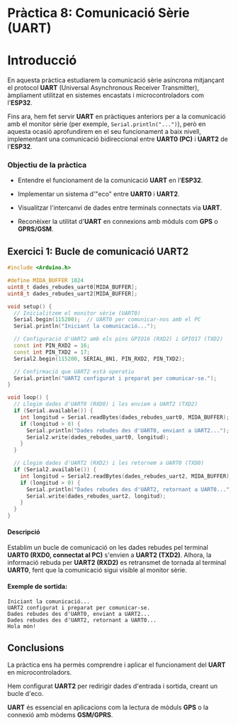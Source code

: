 # Pràctica 8: Comunicació Sèrie (UART)
# Introducció
En aquesta pràctica estudiarem la comunicació sèrie asíncrona mitjançant el protocol **UART** (Universal Asynchronous Receiver Transmitter), àmpliament utilitzat en sistemes encastats i microcontroladors com l'**ESP32**.

Fins ara, hem fet servir **UART** en pràctiques anteriors per a la comunicació amb el monitor sèrie (per exemple, `Serial.println("...")`), però en aquesta ocasió aprofundirem en el seu funcionament a baix nivell, implementant una comunicació bidireccional entre **UART0 (PC)** i **UART2** de l'**ESP32**.

### Objectiu de la pràctica
- Entendre el funcionament de la comunicació **UART** en l'**ESP32**.

- Implementar un sistema d'"eco" entre **UART0** i **UART2**.

- Visualitzar l'intercanvi de dades entre terminals connectats via **UART**.

- Reconèixer la utilitat d'**UART** en connexions amb mòduls com **GPS** o **GPRS/GSM**.

## Exercici 1: Bucle de comunicació UART2


```c++
#include <Arduino.h>

#define MIDA_BUFFER 1024  
uint8_t dades_rebudes_uart0[MIDA_BUFFER];  
uint8_t dades_rebudes_uart2[MIDA_BUFFER];  

void setup() {  
  // Inicialitzem el monitor sèrie (UART0)  
  Serial.begin(115200);  // UART0 per comunicar-nos amb el PC  
  Serial.println("Iniciant la comunicació...");  

  // Configuració d'UART2 amb els pins GPIO16 (RXD2) i GPIO17 (TXD2)  
  const int PIN_RXD2 = 16;  
  const int PIN_TXD2 = 17;  
  Serial2.begin(115200, SERIAL_8N1, PIN_RXD2, PIN_TXD2);  

  // Confirmació que UART2 està operatiu  
  Serial.println("UART2 configurat i preparat per comunicar-se.");  
}  

void loop() {  
  // Llegim dades d'UART0 (RXD0) i les enviem a UART2 (TXD2)  
  if (Serial.available()) {  
    int longitud = Serial.readBytes(dades_rebudes_uart0, MIDA_BUFFER);  
    if (longitud > 0) {  
      Serial.println("Dades rebudes des d'UART0, enviant a UART2...");  
      Serial2.write(dades_rebudes_uart0, longitud);  
    }  
  }  

  // Llegim dades d'UART2 (RXD2) i les retornem a UART0 (TXD0)  
  if (Serial2.available()) {  
    int longitud = Serial2.readBytes(dades_rebudes_uart2, MIDA_BUFFER);  
    if (longitud > 0) {  
      Serial.println("Dades rebudes des d'UART2, retornant a UART0...");  
      Serial.write(dades_rebudes_uart2, longitud);  
    }  
  }  
}  
```
#### Descripció
Establim un bucle de comunicació on les dades rebudes pel terminal **UART0 (RXD0, connectat al PC)** s'envien a **UART2 (TXD2)**. Alhora, la informació rebuda per **UART2 (RXD2)** es retransmet de tornada al terminal **UART0**, fent que la comunicació sigui visible al monitor sèrie.

#### Exemple de sortida:
```
Iniciant la comunicació...  
UART2 configurat i preparat per comunicar-se.  
Dades rebudes des d'UART0, enviant a UART2...  
Dades rebudes des d'UART2, retornant a UART0...  
Hola món!
```  
## Conclusions
La pràctica ens ha permès comprendre i aplicar el funcionament del **UART** en microcontroladors.

Hem configurat **UART2** per redirigir dades d'entrada i sortida, creant un bucle d'eco.

**UART** és essencial en aplicacions com la lectura de mòduls **GPS** o la connexió amb mòdems **GSM/GPRS**.

